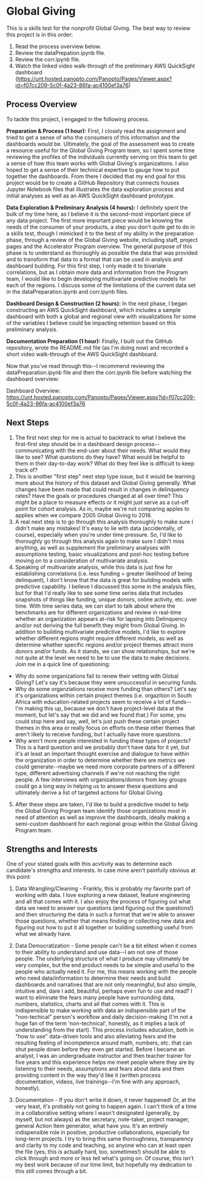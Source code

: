 # Global Giving
This is a skills test for the nonprofit Global Giving. The best way to review this project is in this order:
1. Read the process overview below.
2. Review the dataPrepation.ipynb file.
3. Review the corr.ipynb file.
4. Watch the linked video walk-through of the preliminary AWS QuickSight dashboard (https://unt.hosted.panopto.com/Panopto/Pages/Viewer.aspx?id=f07cc209-5c0f-4a23-86fa-ac4100ef3a76)

## Process Overview
To tackle this project, I engaged in the following process. 

**Preparation & Process (1 hour):** First, I closely read the assignment and tried to get a sense of who the consumers of this information and the dashboards would be. Ultimately, the goal of the assessment was to create a resource useful for the Global Giving Program team, so I spent some time reviewing the profiles of the individuals currently serving on this team to get a sense of how this team works with Global Giving's organizations. I also hoped to get a sense of their technical expertise to gauge how to put together the dashboards. From there I decided that my end goal for this project would be to create a GitHub Repository that connects houses Jupyter Notebook files that illustrates the data exploration process and initial analyses as well as an AWS QuickSight dashboard prototype.

**Data Exploration & Preliminary Analysis (4 hours):** I definitely spent the bulk of my time here, as I believe it is the second-most important piece of any data project. The first more important piece would be knowing the needs of the consumer of your products, a step you don't quite get to do in a skills test, though I mimicked it to the best of my ability in the preparation phase, through a review of the Global Giving website, including staff, project pages and the Accelerator Program overview. The general purpose of this phase is to understand as thoroughly as possible the data that was provided and to transform that data to a format that can be used in analysis and dashboard building. For this first step, I only made it to bivariate correlations, but as I obtain more data and information from the Program team, I would like to begin developing multivariate predictive models for each of the regions. I discuss some of the limitations of the current data set in the dataPreparation.ipynb and corr.ipynb files.

**Dashboard Design & Construction (2 hours):** In the next phase, I began constructing an AWS QuickSight dashboard, which includes a sample dashboard with both a global and regional view with visualizations for some of the variables I believe could be impacting retention based on this preliminary analysis. 

**Documentation Preparation (1 hour):** Finally, I built out the GitHub repository, wrote the README.md file (as I'm doing now) and recorded a short video walk-through of the AWS QuickSight dashboard.

Now that you've read through this--I recommend reviewing the dataPreparation.ipynb file and then the corr.ipynb file before watching the dashboard overview:

Dashboard Overview: https://unt.hosted.panopto.com/Panopto/Pages/Viewer.aspx?id=f07cc209-5c0f-4a23-86fa-ac4100ef3a76

## Next Steps
1. The first next step for me is actual to backtrack to what I believe the first-first step should be in a dashboard design process--communicating with the end-user about their needs. What would they like to see? What questions do they have? What would be helpful to them in their day-to-day work? What do they feel like is difficult to keep track of? 
2. This is another "first step" next step type issue, but it would be learning more about the history of this dataset and Global Giving generally. What changes have been made that could result in changes in delinquency rates? Have the goals or procedures changed at all over time? This might be a place to measure effects or it might just serve as a cut-off point for cohort analysis. As in, maybe we're not comparing apples to applies when we compare 2005 Global Giving to 2018. 
3. A real next step is to go through this analysis thoroughly to make sure I didn't make any mistakes! It's easy to lie with data (accidentally, of course), especially when you're under time pressure. So, I'd like to thoroughly go through this analysis again to make sure I didn't miss anything, as well as supplement the preliminary analyses with assumptions testing, basic visualizations and post-hoc testing before moving on to a consideration of multivariate analysis.
4. Speaking of multivariate analysis, while this data is just fine for establishing correlations (i.e. less funding = greater likelihood of being delinquent), I don't know that the data is great for building models with predictive capability. I believe I discussed this some in the analysis files, but for that I'd really like to see some time series data that includes snapshots of things like funding, unique donors, online activity, etc. over time. With time series data, we can start to talk about where the benchmarks are for different organizations and review in real-time whether an organization appears at-risk for lapsing into Delinquency and/or not deriving the full benefit they might from Global Giving. In addition to building multivariate predictive models, I'd like to explore whether different regions might require different models, as well as determine whether specific regions and/or project themes attract more donors and/or funds. As it stands, we can show relationships, but we're not quite at the level we need to be to use the data to make decisions. Join me in a quick line of questioning: 

* Why do some organizations fail to renew their vetting with Global Giving? Let's say it's because they were unsuccessful in securing funds.
* Why do some organziations receive more funding than others? Let's say it's organizations within certain project themes (i.e. orgazition in South Africa with education-related projects seem to receive a lot of funds--I'm making this up, because we don't have project-level data at the moment, but let's say that we did and we found that.) For some, you could stop here and say, well, let's just push these certain project themes in this area or really focus on efforts on these other themes that aren't likely to receive funding, but I actually have more questions.
* Why aren't more people interested in funding these types of projects? This is a hard question and we probably don't have data for it yet, but it's at least an important thought exercise and dialogue to have within the organization in order to determine whether there are metrics we could generate--maybe we need more corporate partners of a different type, different advertising channels if we're not reaching the right people. A few interviews with organizations/donors from key groups could go a long way in helping us to answer these questions and ultimately derive a list of targeted actions for Global Giving.

5. After these steps are taken, I'd like to build a predictive model to help the Global Giving Program team identify those organizations most in need of attention as well as improve the dashboards, ideally making a semi-custom dashboard for each regional group within the Global Giving Program team. 

## Strengths and Interests

One of your stated goals with this acvtivity was to determine each candidate's strengths and interests. In case mine aren't painfully obvious at this point:

1. Data Wrangling/Cleaning - Frankly, this is probably my favorite part of working with data. I love exploring a new dataset, feature engineering and all that comes with it. I also enjoy the process of figuring out what data we need to answer our questions (and figuring out the questions!) and then structuring the data in such a format that we're able to answer those questions, whether that means finding or collecting new data and figuring out how to put it all together or building something useful from what we already have.

2. Data Democratization - Some people can't be a bit elitest when it comes to their ability to understand and use data--I am not one of those people. The underlying structure of what I produce may ultimately be very complex, but the end product needs to be simple and useful to the people who actually need it. For me, this means working with the people who need data/information to determine their needs and build dashboards and narratives that are not only meaningful, but also simple, intuitive and, dare I add, beautiful, perhaps even fun to use and read? I want to eliminate the fears many people have surrounding data, numbers, statistics, charts and all that comes with it. This is indispensible to make working with data an indispensible part of the "non-techical" person's workflow and daily decision-making (I'm not a huge fan of the term 'non-technical', honestly, as it implies a lack of understanding from the start). This process includes education, both in "how to use" data-driven tools and also alleviating fears and the resulting feeling of incompetence around math, numbers, etc. that can shut people down before they even get started. Before I became an analyst, I was an undergraduate instructor and then teacher trainer for five years and this experience helps me meet people where they are by listening to their needs, assumptions and fears about data and then providing content in the way they'd like it (written process documentation, videos, live trainings--I'm fine with any approach, honestly). 

3. Documentation - If you don't write it down, it never happened! Or, at the very least, it's probably not going to happen again. I can't think of a time in a collaborative setting where I wasn't designated (generally, by myself, but not always) as the secretary, note-taker, project manager, general Action Item generator, what have you. It's an entirely indispensible role in positive, productive collaborations, especially for long-term projects. I try to bring this same thoroughness, transparency and clarity to my code and teaching, so anyone who can at least open the file (yes, this is actually hard, too, sometimes!) should be able to click through and more or less tell what's going on. Of course, this isn't my best work because of our time limit, but hopefully my dedication to this still comes through a bit.


